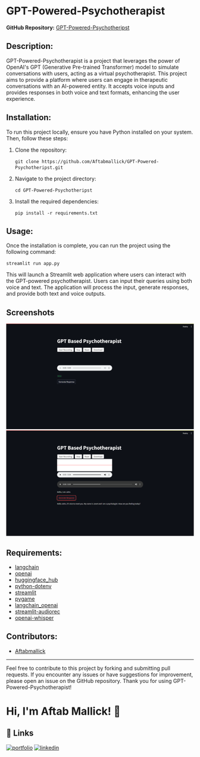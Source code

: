 # GPT-Powered-Psychotherapist

**GitHub Repository:** [GPT-Powered-Psychotheripst](https://github.com/Aftabmallick/GPT-Powered-Psychotheripst.git)

## Description:
GPT-Powered-Psychotherapist is a project that leverages the power of OpenAI's GPT (Generative Pre-trained Transformer) model to simulate conversations with users, acting as a virtual psychotherapist. This project aims to provide a platform where users can engage in therapeutic conversations with an AI-powered entity. It accepts voice inputs and provides responses in both voice and text formats, enhancing the user experience.

## Installation:
To run this project locally, ensure you have Python installed on your system. Then, follow these steps:

1. Clone the repository:
   ```
   git clone https://github.com/Aftabmallick/GPT-Powered-Psychotheripst.git
   ```

2. Navigate to the project directory:
   ```
   cd GPT-Powered-Psychotheripst
   ```

3. Install the required dependencies:
   ```
   pip install -r requirements.txt
   ```

## Usage:
Once the installation is complete, you can run the project using the following command:
```
streamlit run app.py
```

This will launch a Streamlit web application where users can interact with the GPT-powered psychotherapist. Users can input their queries using both voice and text. The application will process the input, generate responses, and provide both text and voice outputs.

## Screenshots
![App Screenshot](Screenshots/ss1.png)
![App Screenshot](Screenshots/ss2.png)

## Requirements:
- [langchain](https://pypi.org/project/langchain/)
- [openai](https://pypi.org/project/openai/)
- [huggingface_hub](https://pypi.org/project/huggingface-hub/)
- [python-dotenv](https://pypi.org/project/python-dotenv/)
- [streamlit](https://pypi.org/project/streamlit/)
- [pygame](https://pypi.org/project/pygame/)
- [langchain_openai](https://pypi.org/project/langchain-openai/)
- [streamlit-audiorec](https://pypi.org/project/streamlit-audiorec/)
- [openai-whisper](https://pypi.org/project/openai-whisper/)

## Contributors:
- [Aftabmallick](https://github.com/Aftabmallick)

---
Feel free to contribute to this project by forking and submitting pull requests. If you encounter any issues or have suggestions for improvement, please open an issue on the GitHub repository. Thank you for using GPT-Powered-Psychotherapist!
# Hi, I'm Aftab Mallick! 👋


## 🔗 Links
[![portfolio](https://img.shields.io/badge/my_portfolio-000?style=for-the-badge&logo=ko-fi&logoColor=white)](https://aftabmallick.github.io/MyWebsite/)
[![linkedin](https://img.shields.io/badge/linkedin-0A66C2?style=for-the-badge&logo=linkedin&logoColor=white)](https://www.linkedin.com/in/aftab-mallick/)

